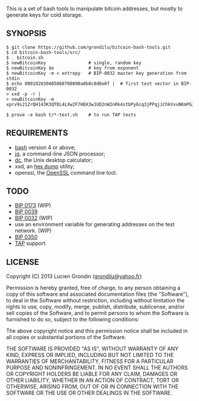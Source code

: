 This is a set of bash tools to manipulate bitcoin addresses, but mostly to generate keys for cold storage.

## SYNOPSIS

    $ git clone https://github.com/grondilu/bitcoin-bash-tools.git
    $ cd bitcoin-bash-tools/src/
    $ . bitcoin.sh
    $ newBitcoinKey                # single, random key
    $ newBitcoinKey $e             # key from exponent
    $ newBitcoinKey -m < entropy   # BIP-0032 master key generation from stdin
    $ echo 000102030405060708090a0b0c0d0e0f |  # first test vector in BIP-0032
    > xxd -p -r |
    > newBitcoinKey -m  
    xprv9s21ZrQH143K3QTDL4LXw2F7HEK3wJUD2nW2nRk4stbPy6cq3jPPqjiChkVvvNKmPGJxWUtg6LnF5kejMRNNU3TGtRBeJgk33yuGBxrMPHi
    
    $ prove -e bash t/*-test.sh    # to run TAP tests

## REQUIREMENTS

- [bash](https://www.gnu.org/software/bash/) version 4 or above;
- [jq](https://stedolan.github.io/jq/), a command-line JSON processor;
- [dc](https://en.wikipedia.org/wiki/Dc_\(computer_program\)), the Unix desktop calculator;
- xxd, an [hex dump](https://en.wikipedia.org/wiki/Hex_dump) utility;
- openssl, the [OpenSSL](https://en.wikipedia.org/wiki/OpenSSL) command line tool.

## TODO

- [BIP 0173](https://github.com/bitcoin/bips/blob/master/bip-0173.mediawiki) (WIP)
- [BIP 0039](https://en.bitcoin.it/wiki/BIP_0039)
- [BIP 0032](https://en.bitcoin.it/wiki/BIP_0032) (WIP)
- use an environment variable for generating addresses on the test network. (WIP)
- [BIP 0350](https://github.com/bitcoin/bips/blob/master/bip-0350.mediawiki)
- [TAP](http://testanything.org/testing-with-tap/) support.

## LICENSE

Copyright (C) 2013 Lucien Grondin (grondilu@yahoo.fr)

Permission is hereby granted, free of charge, to any person obtaining a copy of this software and associated documentation files (the "Software"), to deal in the Software without restriction, including without limitation the rights to use, copy, modify, merge, publish, distribute, sublicense, and/or sell copies of the Software, and to permit persons to whom the Software is furnished to do so, subject to the following conditions:

The above copyright notice and this permission notice shall be included in all copies or substantial portions of the Software.

THE SOFTWARE IS PROVIDED "AS IS", WITHOUT WARRANTY OF ANY KIND, EXPRESS OR IMPLIED, INCLUDING BUT NOT LIMITED TO THE WARRANTIES OF MERCHANTABILITY, FITNESS FOR A PARTICULAR PURPOSE AND NONINFRINGEMENT. IN NO EVENT SHALL THE AUTHORS OR COPYRIGHT HOLDERS BE LIABLE FOR ANY CLAIM, DAMAGES OR OTHER LIABILITY, WHETHER IN AN ACTION OF CONTRACT, TORT OR OTHERWISE, ARISING FROM, OUT OF OR IN CONNECTION WITH THE SOFTWARE OR THE USE OR OTHER DEALINGS IN THE SOFTWARE.


